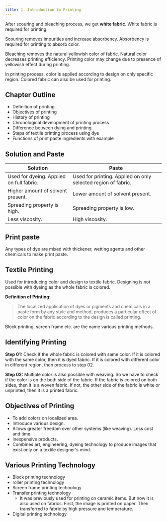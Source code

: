```yaml
---
title: 1. Introduction to Printing
---
```


After scouring and bleaching process, we get **white fabric**. White fabric is required for printing.

Scouring removes impurities and increase absorbency. Absorbency is required for printing to absorb color.

Bleaching removes the natural yellowish color of fabric. Natural color decreases printing efficiency. Printing color may change due to presence of yellowish effect during printing.

In printing process, color is applied according to design on only specific region. Colored fabric can also be used for printing.

## Chapter Outline

- Definition of printing
- Objectives of printing
- History of printing
- Chronological development of printing process
- Difference between dying and printing
- Steps of textile printing process using dye
- Functions of print paste ingredients with example

## Solution and Paste

| Solution                                 | Paste                                                         |
| ---------------------------------------- | ------------------------------------------------------------- |
| Used for dyeing. Applied on full fabric. | Used for printing. Applied on only selected region of fabric. |
| Higher amount of solvent present.        | Lower amount of solvent present.                              |
| Spreading property is high.              | Spreading property is low.                                    |
| Less viscosity.                          | High viscosity.                                               |

## Print paste

Any types of dye are mixed with thickener, wetting agents and other chemicals to make print paste.

## Textile Printing

Used for introducing color and design to textile fabric. Designing is not possible with dyeing as the whole fabric is colored.

**Definition of Printing:**

> The localized application of dyes or pigments and chemicals in a paste form by any style and method, produces a particular effect of color on the fabric according to the design is called printing.

Block printing, screen frame etc. are the name various printing methods.

## Identifying Printing

**Step 01:** Check if the whole fabric is colored with same color. If it is colored with the same color, then it is dyed fabric. If it is colored with different color in different region, then process to step 02.

**Step 02:** Multiple color is also possible with weaving. So we have to check if the color is on the both side of the fabric. If the fabric is colored on both sides, then it is a woven fabric. If not, the other side of the fabric is white or unprinted, then it is a printed fabric.

## Objectives of Printing

- To add colors on localized area.
- Introduce various design.
- Allows greater freedom over other systems (like weaving). Less cost and time.
- Inexpensive products.
- Combines art, engineering, dyeing technology to produce images that exist only on a textile designer's mind.

## Various Printing Technology

- Block printing technology
- roller printing technology
- Screen frame printing technology
- Transfer printing technology
  - It was previously used for printing on ceramic items. But now it is also used on fabrics. First, the image is printed on paper. Then transferred to fabric by high pressure and temperature.
- Digital printing technology
